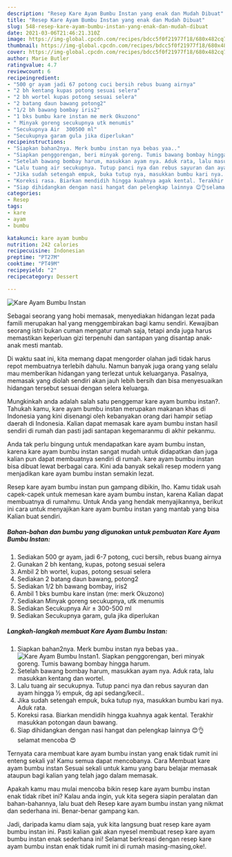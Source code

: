 ```yaml
---
description: "Resep Kare Ayam Bumbu Instan yang enak dan Mudah Dibuat"
title: "Resep Kare Ayam Bumbu Instan yang enak dan Mudah Dibuat"
slug: 548-resep-kare-ayam-bumbu-instan-yang-enak-dan-mudah-dibuat
date: 2021-03-06T21:46:21.310Z
image: https://img-global.cpcdn.com/recipes/bdcc5f0f21977f18/680x482cq70/kare-ayam-bumbu-instan-foto-resep-utama.jpg
thumbnail: https://img-global.cpcdn.com/recipes/bdcc5f0f21977f18/680x482cq70/kare-ayam-bumbu-instan-foto-resep-utama.jpg
cover: https://img-global.cpcdn.com/recipes/bdcc5f0f21977f18/680x482cq70/kare-ayam-bumbu-instan-foto-resep-utama.jpg
author: Marie Butler
ratingvalue: 4.7
reviewcount: 6
recipeingredient:
- "500 gr ayam jadi 67 potong cuci bersih rebus buang airnya"
- "2 bh kentang kupas potong sesuai selera"
- "2 bh wortel kupas potong sesuai selera"
- "2 batang daun bawang potong2"
- "1/2 bh bawang bombay iris2"
- "1 bks bumbu kare instan me merk Okuzono"
- " Minyak goreng secukupnya utk menumis"
- "Secukupnya Air  300500 ml"
- "Secukupnya garam gula jika diperlukan"
recipeinstructions:
- "Siapkan bahan2nya. Merk bumbu instan nya bebas yaa.."
- "Siapkan penggorengan, beri minyak goreng. Tumis bawang bombay hingga harum."
- "Setelah bawang bombay harum, masukkan ayam nya. Aduk rata, lalu masukkan kentang dan wortel."
- "Lalu tuang air secukupnya. Tutup panci nya dan rebus sayuran dan ayam hingga ½ empuk, dg api sedang/kecil.."
- "Jika sudah setengah empuk, buka tutup nya, masukkan bumbu kari nya. Aduk rata."
- "Koreksi rasa. Biarkan mendidih hingga kuahnya agak kental. Terakhir masukkan potongan daun bawang."
- "Siap dihidangkan dengan nasi hangat dan pelengkap lainnya 😊👌selamat mencoba 😍"
categories:
- Resep
tags:
- kare
- ayam
- bumbu

katakunci: kare ayam bumbu 
nutrition: 242 calories
recipecuisine: Indonesian
preptime: "PT27M"
cooktime: "PT49M"
recipeyield: "2"
recipecategory: Dessert

---
```



![Kare Ayam Bumbu Instan](https://img-global.cpcdn.com/recipes/bdcc5f0f21977f18/680x482cq70/kare-ayam-bumbu-instan-foto-resep-utama.jpg)

Sebagai seorang yang hobi memasak, menyediakan hidangan lezat pada famili merupakan hal yang menggembirakan bagi kamu sendiri. Kewajiban seorang istri bukan cuman mengatur rumah saja, tetapi anda juga harus memastikan keperluan gizi terpenuhi dan santapan yang disantap anak-anak mesti mantab.

Di waktu  saat ini, kita memang dapat mengorder olahan jadi tidak harus repot membuatnya terlebih dahulu. Namun banyak juga orang yang selalu mau memberikan hidangan yang terlezat untuk keluarganya. Pasalnya, memasak yang diolah sendiri akan jauh lebih bersih dan bisa menyesuaikan hidangan tersebut sesuai dengan selera keluarga. 



Mungkinkah anda adalah salah satu penggemar kare ayam bumbu instan?. Tahukah kamu, kare ayam bumbu instan merupakan makanan khas di Indonesia yang kini disenangi oleh kebanyakan orang dari hampir setiap daerah di Indonesia. Kalian dapat memasak kare ayam bumbu instan hasil sendiri di rumah dan pasti jadi santapan kegemaranmu di akhir pekanmu.

Anda tak perlu bingung untuk mendapatkan kare ayam bumbu instan, karena kare ayam bumbu instan sangat mudah untuk didapatkan dan juga kalian pun dapat membuatnya sendiri di rumah. kare ayam bumbu instan bisa dibuat lewat berbagai cara. Kini ada banyak sekali resep modern yang menjadikan kare ayam bumbu instan semakin lezat.

Resep kare ayam bumbu instan pun gampang dibikin, lho. Kamu tidak usah capek-capek untuk memesan kare ayam bumbu instan, karena Kalian dapat membuatnya di rumahmu. Untuk Anda yang hendak menyajikannya, berikut ini cara untuk menyajikan kare ayam bumbu instan yang mantab yang bisa Kalian buat sendiri.

<!--inarticleads1-->

##### Bahan-bahan dan bumbu yang digunakan untuk pembuatan Kare Ayam Bumbu Instan:

1. Sediakan 500 gr ayam, jadi 6-7 potong, cuci bersih, rebus buang airnya
1. Gunakan 2 bh kentang, kupas, potong sesuai selera
1. Ambil 2 bh wortel, kupas, potong sesuai selera
1. Sediakan 2 batang daun bawang, potong2
1. Sediakan 1/2 bh bawang bombay, iris2
1. Ambil 1 bks bumbu kare instan (me: merk Okuzono)
1. Sediakan  Minyak goreng secukupnya, utk menumis
1. Sediakan Secukupnya Air ± 300-500 ml
1. Sediakan Secukupnya garam, gula jika diperlukan




<!--inarticleads2-->

##### Langkah-langkah membuat Kare Ayam Bumbu Instan:

1. Siapkan bahan2nya. Merk bumbu instan nya bebas yaa..
<img src="https://img-global.cpcdn.com/steps/6866ff2e7605457b/160x128cq70/kare-ayam-bumbu-instan-langkah-memasak-1-foto.jpg" alt="Kare Ayam Bumbu Instan">1. Siapkan penggorengan, beri minyak goreng. Tumis bawang bombay hingga harum.
1. Setelah bawang bombay harum, masukkan ayam nya. Aduk rata, lalu masukkan kentang dan wortel.
1. Lalu tuang air secukupnya. Tutup panci nya dan rebus sayuran dan ayam hingga ½ empuk, dg api sedang/kecil..
1. Jika sudah setengah empuk, buka tutup nya, masukkan bumbu kari nya. Aduk rata.
1. Koreksi rasa. Biarkan mendidih hingga kuahnya agak kental. Terakhir masukkan potongan daun bawang.
1. Siap dihidangkan dengan nasi hangat dan pelengkap lainnya 😊👌selamat mencoba 😍




Ternyata cara membuat kare ayam bumbu instan yang enak tidak rumit ini enteng sekali ya! Kamu semua dapat mencobanya. Cara Membuat kare ayam bumbu instan Sesuai sekali untuk kamu yang baru belajar memasak ataupun bagi kalian yang telah jago dalam memasak.

Apakah kamu mau mulai mencoba bikin resep kare ayam bumbu instan enak tidak ribet ini? Kalau anda ingin, yuk kita segera siapin peralatan dan bahan-bahannya, lalu buat deh Resep kare ayam bumbu instan yang nikmat dan sederhana ini. Benar-benar gampang kan. 

Jadi, daripada kamu diam saja, yuk kita langsung buat resep kare ayam bumbu instan ini. Pasti kalian gak akan nyesel membuat resep kare ayam bumbu instan enak sederhana ini! Selamat berkreasi dengan resep kare ayam bumbu instan enak tidak rumit ini di rumah masing-masing,oke!.

